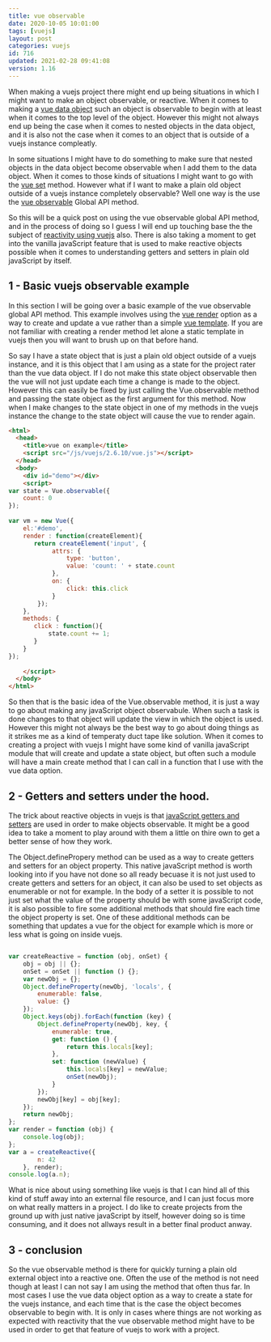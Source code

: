 ```yaml
---
title: vue observable
date: 2020-10-05 10:01:00
tags: [vuejs]
layout: post
categories: vuejs
id: 716
updated: 2021-02-28 09:41:08
version: 1.16
---
```


When making a vuejs project there might end up being situations in which I might want to make an object observable, or reactive. When it comes to making a [vue data object](/2019/05/18/vuejs-data/) such an object is observable to begin with at least when it comes to the top level of the object. However this might not always end up being the case when it comes to nested objects in the data object, and it is also not the case when it comes to an object that is outside of a vuejs instance compleatly.

In some situations I might have to do something to make sure that nested objects in the data object become observable when I add them to the data object. When it comes to those kinds of situations I might want to go with the [vue set](/2019/05/08/vuejs-set/) method. However what if I want to make a plain old object outside of a vuejs instance completely observable? Well one way is the use the [vue observable](https://vuejs.org/v2/api/#Vue-observable) Global API method.

So this will be a quick post on using the vue observable global API method, and in the process of doing so I guess I will end up touching base the the subject of [reactivity using vuejs](https://vuejs.org/v2/guide/reactivity.html) also. There is also taking a moment to get into the vanilla javaScript feature that is used to make reactive objects possible when it comes to understanding getters and setters in plain old javaScript by itself.

<!-- more -->

## 1 - Basic vuejs observable example

In this section I will be going over a basic example of the vue observable global API method. This example involves using the [vue render](/2019/05/12/vuejs-render/) option as a way to create and update a vue rather than a simple [vue template](/2019/05/07/vuejs-template/). If you are not familiar with creating a render method let alone a static template in vuejs then you will want to brush up on that before hand.

So say I have a state object that is just a plain old object outside of a vuejs instance, and it is this object that I am using as a state for the project rater than the vue data object. If I do not make this state object observable then the vue will not just update each time a change is made to the object. However this can easily be fixed by just calling the Vue.observable method and passing the state object as the first argument for this method. Now when I make changes to the state object in one of my methods in the vuejs instance the change to the state object will cause the vue to render again.

```html
<html>
  <head>
    <title>vue on example</title>
    <script src="/js/vuejs/2.6.10/vue.js"></script>
  </head>
  <body>
    <div id="demo"></div>
    <script>
var state = Vue.observable({
    count: 0
});
 
var vm = new Vue({
    el:'#demo',
    render : function(createElement){
       return createElement('input', {
            attrs: {
                type: 'button',
                value: 'count: ' + state.count
            },
            on: {
                click: this.click
            }
        });
    },
    methods: {
       click : function(){
           state.count += 1;
       }
    }
});
 
    </script>
  </body>
</html>
```

So then that is the basic idea of the Vue.observable method, it is just a way to go about making any javaScript object observabule. When such a task is done changes to that object will update the view in which the object is used. However this might not always be the best way to go about doing things as it strikes me as a kind of temperaty duct tape like solution. When it comes to creating a project with vuejs I might have some kind of vanilla javaScript module that will create and update a state object, but often such a module will have a main create method that I can call in a function that I use with the vue data option.

## 2 - Getters and setters under the hood.

The trick about reactive objects in vuejs is that [javaScript getters and setters](/2020/10/07/js-javascript-getter/) are used in order to make objects observable. It might be a good idea to take a moment to play around with them a little on thire own to get a better sense of how they work.

The Object.definePropery method can be used as a way to create getters and setters for an object property. This native javaScript method is worth looking into if you have not done so all ready becuase it is not just used to create getters and setters for an object, it can also be used to set objects as enumerable or not for example. In the body of a setter it is possible to not just set what the value of the property should be with some javaScript code, it is also possible to fire some additional methods that should fire each time the object property is set. One of these additional methods can be something that updates a vue for the object for example which is more or less what is going on inside vuejs.

```js

var createReactive = function (obj, onSet) {
    obj = obj || {};
    onSet = onSet || function () {};
    var newObj = {};
    Object.defineProperty(newObj, 'locals', {
        enumerable: false,
        value: {}
    });
    Object.keys(obj).forEach(function (key) {
        Object.defineProperty(newObj, key, {
            enumerable: true,
            get: function () {
                return this.locals[key];
            },
            set: function (newValue) {
                this.locals[key] = newValue;
                onSet(newObj);
            }
        });
        newObj[key] = obj[key];
    });
    return newObj;
};
var render = function (obj) {
    console.log(obj);
};
var a = createReactive({
        n: 42
    }, render);
console.log(a.n);
```

What is nice about using something like vuejs is that I can hind all of this kind of stuff away into an external file resource, and I can just focus more on what really matters in a project. I do like to create projects from the ground up with just native javaScript by itself, however doing so is time consuming, and it does not allways result in a better final product anway.

## 3 - conclusion

So the vue observable method is there for quickly turning a plain old external object into a reactive one. Often the use of the method is not need though at least I can not say I am using the method that often thus far. In most cases I use the vue data object option as a way to create a state for the vuejs instance, and each time that is the case the object becomes observable to begin with. It is only in cases where things are not working as expected with reactivity that the vue observable method might have to be used in order to get that feature of vuejs to work with a project.